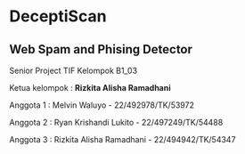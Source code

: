 # DeceptiScan
## Web Spam and Phising Detector

Senior Project TIF Kelompok B1_03

Ketua kelompok : **Rizkita Alisha Ramadhani**

Anggota 1 : Melvin Waluyo - 22/492978/TK/53972

Anggota 2 : Ryan Krishandi Lukito - 22/497249/TK/54488

Anggota 3 : Rizkita Alisha Ramadhani - 22/494942/TK/54347
